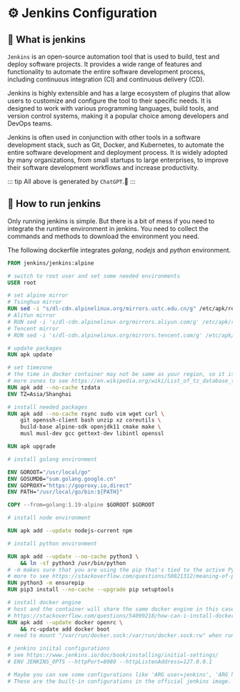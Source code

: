# ⚙️ Jenkins Configuration

## 👀 What is jenkins

`Jenkins` is an open-source automation tool that is used to build, test and deploy software projects. It provides a wide range of features and functionality to automate the entire software development process, including continuous integration (CI) and continuous delivery (CD).

Jenkins is highly extensible and has a large ecosystem of plugins that allow users to customize and configure the tool to their specific needs. It is designed to work with various programming languages, build tools, and version control systems, making it a popular choice among developers and DevOps teams.

Jenkins is often used in conjunction with other tools in a software development stack, such as Git, Docker, and Kubernetes, to automate the entire software development and deployment process. It is widely adopted by many organizations, from small startups to large enterprises, to improve their software development workflows and increase productivity.

::: tip
All above is generated by `ChatGPT`.🥱
:::

## 🔨 How to run jenkins <Badge type="warning" text="beta" />

Only running jenkins is simple. But there is a bit of mess if you need to integrate the runtime environment in jenkins.
You need to collect the commands and methods to download the environment you need.

The following dockerfile integrates *golang*, *nodejs* and *python* environment.

```dockerfile
FROM jenkins/jenkins:alpine

# switch to root user and set some needed environments
USER root

# set alpine mirror
# Tsinghua mirror
RUN sed -i "s/dl-cdn.alpinelinux.org/mirrors.ustc.edu.cn/g" /etc/apk/repositories
# AliYun mirror
# RUN sed -i 's/dl-cdn.alpinelinux.org/mirrors.aliyun.com/g' /etc/apk/repositories
# Tencent mirror
# RUN sed -i 's/dl-cdn.alpinelinux.org/mirrors.tencent.com/g' /etc/apk/repositories

# update packages
RUN apk update

# set timezone
# the time in docker container may not be same as your region, so it is needed to set timezone manally
# more zones to see https://en.wikipedia.org/wiki/List_of_tz_database_time_zones
RUN apk add --no-cache tzdata
ENV TZ=Asia/Shanghai

# install needed packages
RUN apk add --no-cache rsync sudo vim wget curl \
    git openssh-client bash unzip xz coreutils \
    build-base alpine-sdk openjdk11 cmake make \
    musl musl-dev gcc gettext-dev libintl openssl

RUN apk upgrade

# install golang environment

ENV GOROOT="/usr/local/go"
ENV GOSUMDB="sum.golang.google.cn"
ENV GOPROXY="https://goproxy.io,direct"
ENV PATH="/usr/local/go/bin:${PATH}"

COPY --from=golang:1.19-alpine $GOROOT $GOROOT

# install node environment

RUN apk add --update nodejs-current npm

# install python environment

RUN apk add --update --no-cache python3 \
    && ln -sf python3 /usr/bin/python
# -m makes sure that you are using the pip that's tied to the active Python executable.
# more to see https://stackoverflow.com/questions/50821312/meaning-of-python-m-flag
RUN python3 -m ensurepip
RUN pip3 install --no-cache --upgrade pip setuptools

# install docker engine
# host and the container will share the same docker engine in this case.
# https://stackoverflow.com/questions/54099218/how-can-i-install-docker-inside-an-alpine-container
RUN apk add --update docker openrc \
    && rc-update add docker boot
# need to mount "/var/run/docker.sock:/var/run/docker.sock:rw" when running the container.

# jenkins iniital configurations
# see https://www.jenkins.io/doc/book/installing/initial-settings/
# ENV JENKINS_OPTS --httpPort=8080 --httpListenAddress=127.0.0.1

# Maybe you can see some configurations like 'ARG user=jenkins', 'ARG http_port=8080' etc in other Dockerfile.
# These are the built-in configurations in the official jenkins image.
```